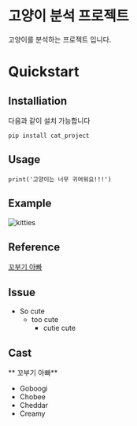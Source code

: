 # 고양이 분석 프로젝트
고양이를 분석하는 프로젝트 입니다.

# Quickstart
## Installiation
다음과 같이 설치 가능합니다

```
pip install cat_project

```

## Usage
```
print('고양이는 너무 귀여워요!!!')

```
## Example

![kitties](https://user-images.githubusercontent.com/72849752/96079681-4e16f780-0ef0-11eb-8676-b2e09b728b83.jpg)

## Reference 
[꼬부기 아빠](https://www.youtube.com/channel/UClEqDi7kPiQ64NlmCoWtwxQ, "Youtube Link")

## Issue
- So cute
  - too cute
    - cutie cute


## Cast

** 꼬부기 아빠**
- Goboogi
- Chobee
- Cheddar
- Creamy 


